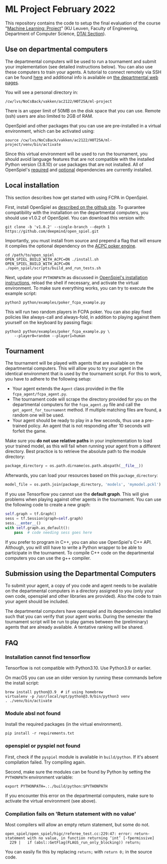 
# ML Project February 2022

This repository contains the code to setup the final evaluation of the course "[Machine Learning: Project](https://onderwijsaanbod.kuleuven.be/syllabi/e/H0T25AE.htm)" (KU Leuven, Faculty of Engineering, Department of Computer Science, [DTAI Section](https://dtai.cs.kuleuven.be)).

## Use on departmental computers

The departmental computers will be used to run a tournament and submit your implementation (see detailed instructions below). You can also use these computers to train your agents. A tutorial to connect remotely via SSH can be found [here](ssh.md) and additional info is available on [the departmental web pages](https://system.cs.kuleuven.be/cs/system/wegwijs/computerklas/index-E.shtml).

You will see a personal directory in:

```
/cw/lvs/NoCsBack/vakken/ac2122/H0T25A/ml-project
```

There is an upper limit of 50MB on the disk space that you can use. Remote (ssh) users are also limited to 2GB of RAM.

OpenSpiel and other packages that you can use are pre-installed in a virtual environment, which can be activated using:

```
source /cw/lvs/NoCsBack/vakken/ac2122/H0T25A/ml-project/venv/bin/activate
```

Since this virtual environment will be used to run the tournament, you should avoid language features that are not compatible with the installed Python version (3.8.10) or use packages that are not installed. All of OpenSpiel's [required](https://github.com/deepmind/open_spiel/blob/v1.0.2/requirements.txt) and [optional](https://github.com/deepmind/open_spiel/blob/v1.0.2/open_spiel/scripts/python_extra_deps.sh) dependencies are currently installed.

## Local installation

This section describes how get started with using FCPA in OpenSpiel.

First, install OpenSpiel as [described on the github site](https://openspiel.readthedocs.io/en/latest/install.html#installation-from-source). To guarantee compatibility with the installation on the departmental computers, you should use v1.0.2 of OpenSpiel. You can download this version with:

```
git clone -b 'v1.0.2' --single-branch --depth 1 https://github.com/deepmind/open_spiel.git
```

Importantly, you must install from source and prepend a flag that will ensure it compiles the optional dependency on the [ACPC poker engine](http://www.computerpokercompetition.org/).

```
cd /path/to/open_spiel
OPEN_SPIEL_BUILD_WITH_ACPC=ON ./install.sh
OPEN_SPIEL_BUILD_WITH_ACPC=ON ./open_spiel/scripts/build_and_run_tests.sh
```

Next, update your `PYTHONPATH` as discussed in [OpenSpiel's installation instructions](https://openspiel.readthedocs.io/en/latest/install.html#installation-from-source), reload the shell if necessary, and activate the virtual environment.
To make sure everything works, you can try to execute the example script:

```
python3 python/examples/poker_fcpa_example.py
```

This will run two random players in FCPA poker. You can also play fixed policies like always-call and always-fold, in addition to playing against them yourself on the keyboard by passing flags:

```
python3 python/examples/poker_fcpa_example.py \ 
    --player0=random --player1=human
```


## Tournament

The tournament will be played with agents that are available on the departmental computers. This will allow you to try your agent in the identical environment that is used by the tournament script. For this to work, you have to adhere to the following setup:

- Your agent extends the `Agent` class provided in the file `fcpa_agent/fcpa_agent.py`.
- The tournament code will scrape the directory provided for you on the departmental computers for the `fcpa_agent.py` file and call the `get_agent_for_tournament` method. If multiple matching files are found, a random one will be used.
- Your agent should be ready to play in a few seconds, thus use a pre-trained policy. An agent that is not responding after 10 seconds will forfeit the game.

Make sure you **do not use relative paths** in your implementation to load your trained model, as this will fail when running your agent from a different directory. Best practice is to retrieve the absolute path to the module directory:

```python
package_directory = os.path.dirname(os.path.abspath(__file__))
```

Afterwards, you can load your resources based on this `package_directory`:

```python
model_file = os.path.join(package_directory, 'models', 'mymodel.pckl')
```

If you use Tensorflow you cannot use the **default graph**. This will give problems when playing against other agents in the tournament. You can use the following code to create a new graph:

```python
self.graph = tf.Graph()
sess = tf.Session(graph=self.graph)
sess.__enter__()
with self.graph.as_default():
    pass  # code needing sess goes here
```

If you prefer to program in C++, you can also use OpenSpiel's C++ API. Although, you will still have to write a Python wrapper to be able to participate in the tournament. To compile C++ code on the departmental computers you can use the g++ compiler.


## Submission using the Departmental Computers

To submit your agent, a copy of you code and agent needs to be available on the departmental computers in a directory assigned to you (only your own code, openspiel and other libraries are provided). Also the code to train your agent should be included.

The departmental computers have openspiel and its dependencies installed such that you can verify that your agent works. During the semester the tournament script will be run to play games between the (preliminary) agents that are already available. A tentative ranking will be shared.


## FAQ

### Installation cannot find tensorflow

Tensorflow is not compatible with Python3.10. Use Python3.9 or earlier.

On macOS you can use an older version by running these commands before the install script:

```
brew install python@3.9  # if using homebrew
virtualenv -p /usr/local/opt/python@3.9/bin/python3 venv
. ./venv/bin/activate
```

### Module absl not found

Install the required packages (in the virtual environment).

```
pip install -r requirements.txt
```

### openspiel or pyspiel not found

First, check if the `pyspiel` module is available in `build/python`. If it's absent compilation failed. Try compiling again.

Second, make sure the modules can be found by Python by setting the `PYTHONPATH` environment variable:

```
export PYTHONPATH=.:./build/python:$PYTHONPATH
```

If you encounter this error on the departmental computers, make sure to activate the virtual environment (see above).

### Compilation fails on 'Return statement with no value'

Most compilers will allow an empty return statement, but some do not.

```
open_spiel/open_spiel/higc/referee_test.cc:229:47: error: return-statement with no value, in function returning ‘int’ [-fpermissive]
  229 |   if (absl::GetFlag(FLAGS_run_only_blocking)) return;
```

You can easily fix this by replacing `return;` with `return 0;` in the source code.
